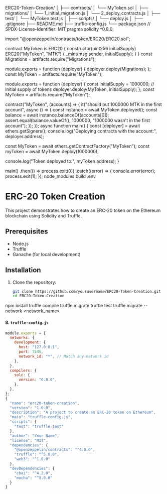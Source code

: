 ERC20-Token-Creation/
│
├── contracts/
│   └── MyToken.sol
│
├── migrations/
│   └── 1_initial_migration.js
│   └── 2_deploy_contracts.js
│
├── test/
│   └── MyToken.test.js
│
├── scripts/
│   └── deploy.js
│
├── .gitignore
├── README.md
├── truffle-config.js
└── package.json
// SPDX-License-Identifier: MIT
pragma solidity ^0.8.0;

import "@openzeppelin/contracts/token/ERC20/ERC20.sol";

contract MyToken is ERC20 {
    constructor(uint256 initialSupply) ERC20("MyToken", "MTK") {
        _mint(msg.sender, initialSupply);
    }
}
const Migrations = artifacts.require("Migrations");

module.exports = function (deployer) {
  deployer.deploy(Migrations);
};
const MyToken = artifacts.require("MyToken");

module.exports = function (deployer) {
  const initialSupply = 1000000; // Initial supply of tokens
  deployer.deploy(MyToken, initialSupply);
};
const MyToken = artifacts.require("MyToken");

contract("MyToken", (accounts) => {
  it("should put 1000000 MTK in the first account", async () => {
    const instance = await MyToken.deployed();
    const balance = await instance.balanceOf(accounts[0]);
    assert.equal(balance.valueOf(), 1000000, "1000000 wasn't in the first account");
  });
});
async function main() {
  const [deployer] = await ethers.getSigners();
  console.log("Deploying contracts with the account:", deployer.address);

  const MyToken = await ethers.getContractFactory("MyToken");
  const myToken = await MyToken.deploy(1000000);

  console.log("Token deployed to:", myToken.address);
}

main()
  .then(() => process.exit(0))
  .catch((error) => {
    console.error(error);
    process.exit(1);
  });
node_modules
build
.env
# ERC-20 Token Creation

This project demonstrates how to create an ERC-20 token on the Ethereum blockchain using Solidity and Truffle.

## Prerequisites

- Node.js
- Truffle
- Ganache (for local development)

## Installation

1. Clone the repository:
   ```bash
   git clone https://github.com/yourusername/ERC20-Token-Creation.git
   cd ERC20-Token-Creation
npm install
truffle compile
truffle migrate
truffle test
truffle migrate --network <network_name>

#### 8. `truffle-config.js`
```javascript
module.exports = {
  networks: {
    development: {
      host: "127.0.0.1",
      port: 7545,
      network_id: "*", // Match any network id
    },
  },
  compilers: {
    solc: {
      version: "0.8.0",
    },
  },
};
{
  "name": "erc20-token-creation",
  "version": "1.0.0",
  "description": "A project to create an ERC-20 token on Ethereum",
  "main": "truffle-config.js",
  "scripts": {
    "test": "truffle test"
  },
  "author": "Your Name",
  "license": "MIT",
  "dependencies": {
    "@openzeppelin/contracts": "^4.0.0",
    "truffle": "^5.0.0",
    "web3": "^1.0.0"
  },
  "devDependencies": {
    "chai": "^4.2.0",
    "mocha": "^8.0.0"
  }
}

